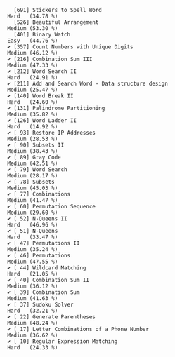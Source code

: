       [691] Stickers to Spell Word                                       Hard   (34.78 %)
      [526] Beautiful Arrangement                                        Medium (53.30 %)
      [401] Binary Watch                                                 Easy   (44.76 %)
    ✔ [357] Count Numbers with Unique Digits                             Medium (46.12 %)
    ✔ [216] Combination Sum III                                          Medium (47.33 %)
    ✔ [212] Word Search II                                               Hard   (24.91 %)
    ✔ [211] Add and Search Word - Data structure design                  Medium (25.47 %)
    ✔ [140] Word Break II                                                Hard   (24.60 %)
    ✔ [131] Palindrome Partitioning                                      Medium (35.82 %)
    ✔ [126] Word Ladder II                                               Hard   (14.92 %)
    ✔ [ 93] Restore IP Addresses                                         Medium (28.53 %)
    ✔ [ 90] Subsets II                                                   Medium (38.43 %)
    ✔ [ 89] Gray Code                                                    Medium (42.51 %)
    ✔ [ 79] Word Search                                                  Medium (28.17 %)
    ✔ [ 78] Subsets                                                      Medium (45.03 %)
    ✔ [ 77] Combinations                                                 Medium (41.47 %)
    ✔ [ 60] Permutation Sequence                                         Medium (29.60 %)
    ✔ [ 52] N-Queens II                                                  Hard   (46.96 %)
    ✔ [ 51] N-Queens                                                     Hard   (33.47 %)
    ✔ [ 47] Permutations II                                              Medium (35.24 %)
    ✔ [ 46] Permutations                                                 Medium (47.55 %)
    ✔ [ 44] Wildcard Matching                                            Hard   (21.05 %)
    ✔ [ 40] Combination Sum II                                           Medium (36.12 %)
    ✔ [ 39] Combination Sum                                              Medium (41.63 %)
    ✔ [ 37] Sudoku Solver                                                Hard   (32.21 %)
    ✔ [ 22] Generate Parentheses                                         Medium (48.24 %)
    ✔ [ 17] Letter Combinations of a Phone Number                        Medium (36.62 %)
    ✔ [ 10] Regular Expression Matching                                  Hard   (24.33 %)
